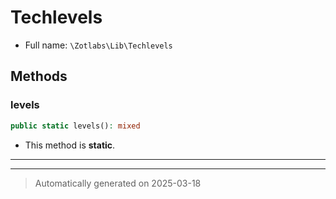 
# Techlevels





* Full name: `\Zotlabs\Lib\Techlevels`




## Methods


### levels



```php
public static levels(): mixed
```



* This method is **static**.








***


***
> Automatically generated on 2025-03-18
